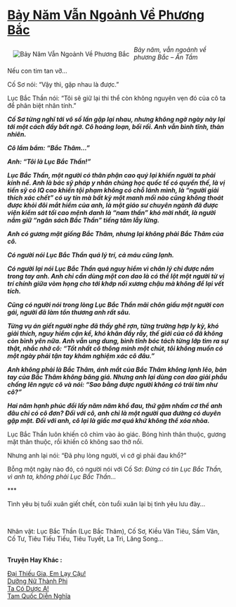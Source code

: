 <a href="https://utruyen.com/bay-nam-van-ngoanh-ve-phuong-bac/12921/" title="Bảy Năm Vẫn Ngoảnh Về Phương Bắc"><h1>Bảy Năm Vẫn Ngoảnh Về Phương Bắc</h1></a><div style="display:table"><img align="right" style="float: left; padding: 10px;" src="https://utruyen.com/images/story/200x260/bay-nam-van-ngoanh-ve-phuong-bac.jpg" alt="Bảy Năm Vẫn Ngoảnh Về Phương Bắc"><i>Bảy năm, vẫn ngoảnh về phương Bắc – Ân Tầm</i><p></p>Nếu con tim tan vỡ…<p></p>Cố Sơ nói: “Vậy thì, gặp nhau là được.”<p></p>Lục Bắc Thần nói: “Tôi sẽ giữ lại thi thể còn không nguyên vẹn đó của cô ta để phân biệt nhân tính.”<p></p>***<p></p>Cố Sơ từng nghĩ tới vô số lần gặp lại nhau, nhưng không ngờ ngày này lại tới một cách đầy bất ngờ. Cô hoảng loạn, bối rối. Anh vẫn bình tĩnh, thản nhiên.<p></p>Cô lẩm bẩm: “Bắc Thâm…”<p></p>Anh: “Tôi là Lục Bắc Thần!”<p></p>Lục Bắc Thần, một người có thân phận cao quý lại khiến người ta phải kính nể. Anh là bác sỹ pháp y nhân chủng học quốc tế có quyền thế, là vị tiến sỹ có IQ cao khiến tội phạm không có chỗ lánh mình, là “người giải thích xác chết” có uy tín mà bất kỳ một manh mối nào cũng không thoát được khỏi đôi mắt hiểm của anh, là một giáo sư chuyên ngành đã được viện kiểm sát tối cao mệnh danh là “nam thần” khó mời nhất, là người nắm giữ “ngân sách Bắc Thần” tiếng tăm lẫy lừng.<p></p>Anh có gương mặt giống Bắc Thâm, nhưng lại không phải Bắc Thâm của cô.<p></p>Có người nói Lục Bắc Thần quá lý trí, cả máu cũng lạnh.<p></p>Có người lại nói Lục Bắc Thần quá nguy hiểm vì chân lý chỉ được nắm trong tay anh. Anh chỉ cần dùng một con dao là có thể lột một người từ vị trí chính giữa vòm họng cho tới khớp nối xương chậu mà không để lại vết tích.<p></p>Cũng có người nói trong lòng Lục Bắc Thần mãi chôn giấu một người con gái, người đã làm tổn thương anh rất sâu.<p></p>Từng vụ án giết người nghe đã thấy ghê rợn, từng trường hợp ly kỳ, khó giải thích, nguy hiểm cận kề, khó khăn đầy rẫy, thế giới của cô đã không còn bình yên nữa. Anh vẫn ung dung, bình tĩnh bóc tách từng lớp tìm ra sự thật, nhắc nhở cô: “Tốt nhất cô thông minh một chút, tôi không muốn có một ngày phải tận tay khám nghiệm xác cô đâu.”<p></p>Anh không phải là Bắc Thâm, ánh mắt của Bắc Thâm không lạnh lẽo, bàn tay của Bắc Thâm không băng giá. Nhưng anh lại dùng con dao giải phẫu chống lên ngực cô và nói: “Sao bằng được người không có trái tim như cô?”<p></p>Hai năm hạnh phúc đổi lấy năm năm khổ đau, thứ gặm nhấm cơ thể anh đâu chỉ có cô đơn? Đối với cô, anh chỉ là một người qua đường có duyên gặp mặt. Đối với anh, cô lại là giấc mơ quá khứ không thể xóa nhòa.<p></p>***<p></p>Lục Bắc Thần luôn khiến cô chìm vào ảo giác. Bóng hình thân thuộc, gương mặt thân thuộc, rồi khiến cô không sao thở nổi.<p></p>Nhưng anh lại nói: “Đã phụ lòng người, vì cớ gì phải đau khổ?”<p></p>Bỗng một ngày nào đó, có người nói với Cố Sơ: <em>Đừng có tin Lục Bắc Thần, vì anh ta, không phải Lục Bắc Thần…</em><p></p>***<p></p>Tình yêu bị tuổi xuân giết chết, còn tuổi xuân lại bị tình yêu lưu đày…<p></p> <p></p>Nhân vật: Lục Bắc Thần (Lục Bắc Thâm), Cố Sơ, Kiều Vân Tiêu, Sầm Vân, Cố Tư, Tiêu Tiếu Tiếu, Tiêu Tuyết, La Trì, Lăng Song…</div><p><br><b>Truyện Hay Khác :</b></p><a href="https://utruyen.com/dai-thieu-gia-em-lay-cau/3088/" alt="Đại Thiếu Gia, Em Lạy Cậu!">Đại Thiếu Gia, Em Lạy Cậu!</a><br/><a href="https://github.com/quanluxury/truyenhot/tree/master/truyenhay/10243/" alt="Dưỡng Nữ Thành Phi">Dưỡng Nữ Thành Phi</a><br/><a href="https://dammy2019.blogspot.com/2019/11/ta-co-duoc-a.html" alt="Ta Có Dược A!">Ta Có Dược A!</a><br/><a href="https://github.com/quanluxury/ngontinhhot/tree/master/truyenhay/21593/" alt="Tam Quốc Diễn Nghĩa">Tam Quốc Diễn Nghĩa</a><br/>
